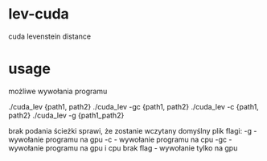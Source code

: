 # lev-cuda
cuda levenstein distance

# usage
możliwe wywołania programu

./cuda_lev {path1, path2}
./cuda_lev -gc {path1, path2}
./cuda_lev -c {path1, path2}
./cuda_lev -g {path1_path2} 

brak podania ścieżki sprawi, że zostanie wczytany domyślny plik
flagi:
-g - wywołanie programu na gpu
-c - wywołanie programu na cpu
-gc - wywołanie programu na gpu i cpu
brak flag - wywołanie tylko na gpu